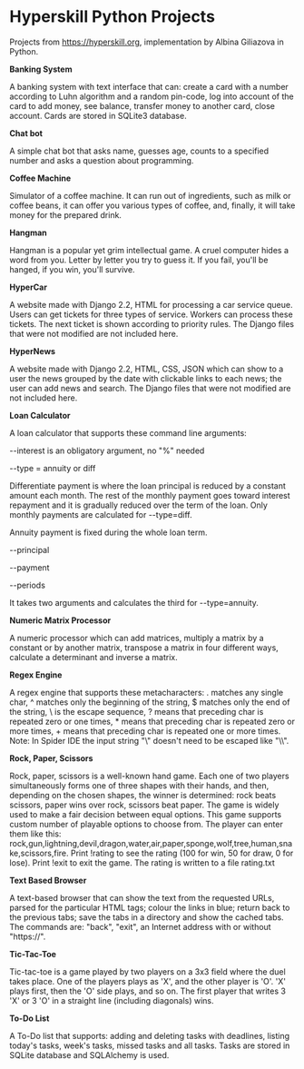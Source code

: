 # Hyperskill Python Projects
Projects from https://hyperskill.org, implementation by Albina Giliazova in Python.

**Banking System**

A banking system with text interface that can:
create a card with a number according to Luhn algorithm and a random pin-code,
log into account of the card to add money, 
see balance, 
transfer money to another card, 
close account.
Cards are stored in SQLite3 database.

**Chat bot**

A simple chat bot that asks name, guesses age, counts to a specified number and
asks a question about programming.

**Coffee Machine**

Simulator of a coffee machine. It can run out of ingredients, such as milk or 
coffee beans, it can offer you various types of coffee, and, finally, it will 
take money for the prepared drink.

**Hangman**

Hangman is a popular yet grim intellectual game. A cruel computer hides a word 
from you. Letter by letter you try to guess it. If you fail, you'll be hanged, 
if you win, you'll survive.

**HyperCar**

A website made with Django 2.2, HTML for processing a car service queue. Users 
can get tickets for three types of service. Workers can process these tickets.
The next ticket is shown according to priority rules. The Django files that were
not modified are not included here.

**HyperNews**

A website made with Django 2.2, HTML, CSS, JSON which can show to a user the news
grouped by the date with clickable links to each news; the user can add news and search.
The Django files that were not modified are not included here.

**Loan Calculator**

A loan calculator that supports these command line arguments:
    
--interest is an obligatory argument, no "%" needed    
    
--type = annuity or diff  

Differentiate payment is where the loan principal is reduced by a constant 
amount each month. The rest of the monthly payment goes toward interest 
repayment and it is gradually reduced over the term of the loan. 
Only monthly payments are calculated for --type=diff.

Annuity payment is fixed during the whole loan term.

--principal

--payment

--periods

It takes two arguments and calculates the third for --type=annuity.

**Numeric Matrix Processor**

A numeric processor which can add matrices, multiply a matrix by a constant or
by another matrix, transpose a matrix in four different ways, calculate
a determinant and inverse a matrix.

**Regex Engine**

A regex engine that supports these metacharacters:
. matches any single char,
^ matches only the beginning of the string,
$ matches only the end of the string,
\\ is the escape sequence,
? means that preceding char is repeated zero or one times,
\* means that preceding char is repeated zero or more times,
\+ means that preceding char is repeated one or more times. 
Note: In Spider IDE the input string "\\" doesn't need to be escaped like "\\\\".

**Rock, Paper, Scissors**

Rock, paper, scissors is a well-known hand game. Each one of two players 
simultaneously forms one of three shapes with their hands, and then, 
depending on the chosen shapes, the winner is determined: rock beats scissors, 
paper wins over rock, scissors beat paper.
The game is widely used to make a fair decision between equal options.
This game supports custom number of playable options to choose from.
The player can enter them like this: 
rock,gun,lightning,devil,dragon,water,air,paper,sponge,wolf,tree,human,snake,scissors,fire. 
Print !rating to see the rating (100 for win, 50 for draw, 0 for lose).
Print !exit to exit the game.
The rating is written to a file rating.txt

**Text Based Browser**

A text-based browser that can show the text from the requested URLs, parsed 
for the particular HTML tags; colour the links in blue; return back to the 
previous tabs; save the tabs in a directory and show the cached tabs. The 
commands are: "back", "exit", an Internet address with or without "https://".

**Tic-Tac-Toe**

Tic-tac-toe is a game played by two players on a 3x3 field where the duel takes place.
 One of the players plays as 'X', and the other player is 'O'. 'X' plays first, 
 then the 'O' side plays, and so on. The first player that writes 3 'X' or 3 'O' 
 in a straight line (including diagonals) wins.

**To-Do List**

A To-Do list that supports: 
adding and deleting tasks with deadlines, 
listing today's tasks, week's tasks, missed tasks and all tasks.
Tasks are stored in SQLite database and SQLAlchemy is used.


